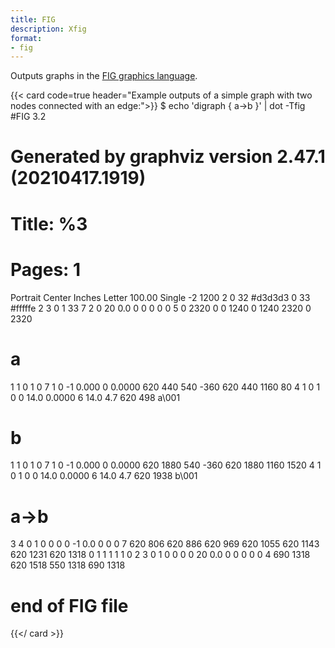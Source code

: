 ```yaml
---
title: FIG
description: Xfig
format:
- fig
---
```

Outputs graphs in the [FIG graphics language](https://en.wikipedia.org/wiki/Xfig).


{{< card code=true header="Example outputs of a simple graph with two nodes connected with an edge:">}}
$ echo 'digraph { a->b }' | dot -Tfig
#FIG 3.2
# Generated by graphviz version 2.47.1 (20210417.1919)
# Title: %3
# Pages: 1
Portrait
Center
Inches
Letter
100.00
Single
-2
1200 2
0 32 #d3d3d3
0 33 #fffffe
2 3 0 1 33 7 2 0 20 0.0 0 0 0 0 0 5
 0 2320 0 0 1240 0 1240 2320 0 2320
# a
1 1 0 1 0 7 1 0 -1 0.000 0 0.0000 620 440 540 -360 620 440 1160 80
4 1 0 1 0 0 14.0 0.0000 6 14.0 4.7 620 498 a\001
# b
1 1 0 1 0 7 1 0 -1 0.000 0 0.0000 620 1880 540 -360 620 1880 1160 1520
4 1 0 1 0 0 14.0 0.0000 6 14.0 4.7 620 1938 b\001
# a->b
3 4 0 1 0 0 0 0 -1 0.0 0 0 0 7
  620 806 620 886 620 969 620 1055 620 1143 620 1231 620 1318
 0 1 1 1 1 1 0
2 3 0 1 0 0 0 0 20 0.0 0 0 0 0 0 4
 690 1318 620 1518 550 1318 690 1318
# end of FIG file
{{</ card >}}
